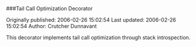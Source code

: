 ###Tail Call Optimization Decorator

Originally published: 2006-02-26 15:02:54
Last updated: 2006-02-26 15:02:54
Author: Crutcher Dunnavant

This decorator implements tail call optimization through stack introspection.